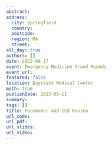 ```yaml
---
abstract: 
address:
  city: Springfield
  country:
  postcode: 
  region: MA
  street: 
all_day: true
authors: []
date: 2022-08-17
event: Emergency Medicine Grand Rounds
event_url: 
featured: false
location: Baystate Medical Center
math: true
publishDate: 2023-08-11
summary: 
tags: []
title: Pacemaker and ICD Review
url_code: 
url_pdf: 
url_slides: 
url_video: 
---
```

